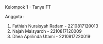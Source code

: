 Kelompok 1 - Tanya FT

Anggota : 
1. Fathiah Nuraisyah Radam - 2210817120013
2. Najah Maisyaroh - 2210817120009
3. Dhea Aprilinda Utami - 2210817220019
